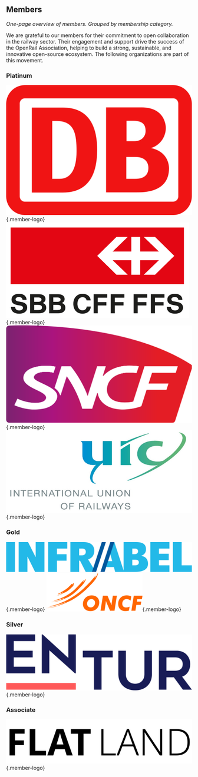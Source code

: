 ## Members

*One-page overview of members. Grouped by membership category.*

We are grateful to our members for their commitment to open collaboration in the railway sector. Their engagement and support drive the success of the OpenRail Association, helping to build a strong, sustainable, and innovative open-source ecosystem. The following organizations are part of this movement.

### Platinum

![DB](images/members/db.png){.member-logo}
![SBB](images/members/sbb.png){.member-logo}
![SNCF](images/members/sncf.png){.member-logo}
![UIC](images/members/uic.jpg){.member-logo}

### Gold

![Infrabel](images/members/infrabel.png){.member-logo}
![ONCF](images/members/oncf.png){.member-logo}

### Silver

![Entur](images/members/entur.png){.member-logo}

### Associate

![Flatland](images/members/flatland.png){.member-logo}
